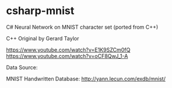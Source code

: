 # csharp-mnist

C# Neural Network on MNIST character set (ported from C++)

C++ Original by Gerard Taylor

https://www.youtube.com/watch?v=E1K9SZCm0fQ
https://www.youtube.com/watch?v=oCF8QwJ_1-A

Data Source:

MNIST Handwritten Database: http://yann.lecun.com/exdb/mnist/
